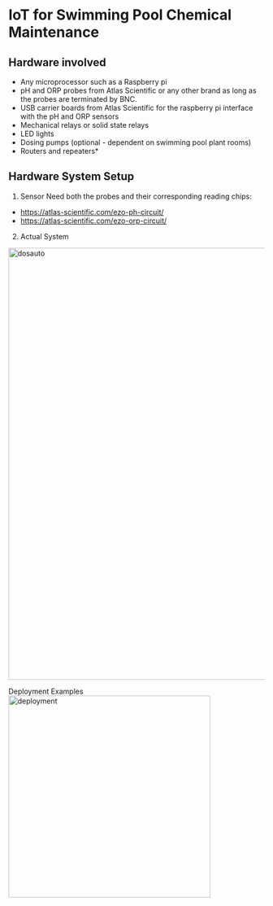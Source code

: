 # IoT for Swimming Pool Chemical Maintenance

## Hardware involved
- Any microprocessor such as a Raspberry pi
- pH and ORP probes from Atlas Scientific or any other brand as long as the probes are terminated by BNC.
- USB carrier boards from Atlas Scientific for the raspberry pi interface with the pH and ORP sensors
- Mechanical relays or solid state relays
- LED lights
- Dosing pumps (optional - dependent on swimming pool plant rooms)
- Routers and repeaters*

## Hardware System Setup
1. Sensor
Need both the probes and their corresponding reading chips:
- https://atlas-scientific.com/ezo-ph-circuit/
- https://atlas-scientific.com/ezo-orp-circuit/

2. Actual System
<img width="849" alt="dosauto" src="https://user-images.githubusercontent.com/34641712/132083613-ce6f88af-20b0-47fe-b997-8294d480abd7.PNG">

Deployment Examples
<img width="397" alt="deployment" src="https://user-images.githubusercontent.com/34641712/132083648-c32bd120-d341-4510-b0e2-5213523a1635.PNG">
